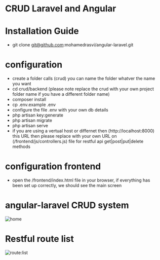 # CRUD  Laravel and Angular

# Installation Guide

* git clone git@github.com:mohamedrasvi/angular-laravel.git 

# configuration

* create a folder calls (crud) you can name the folder whatver the name you want
* cd crud/backend (please note replace the crud with your own project folder name if you have a different folder name)
* composer install
* cp .env.example .env
* configure the file .env with your own db details
* php artisan key:generate
* php artisan migrate
* php artisan serve
* if you are using a vertual host or differnet then (http://localhost:8000) this URL then please replace with your own URL on  (/frontend/js/controllers.js) file for restful api get|post|put|delete methods 



# configuration frontend
 
* open the /frontend/index.html file in your browser, if everything has been set up correctly, we should see the main screen


# angular-laravel CRUD system 

<img src="https://preview.ibb.co/cboqbb/scree.png" alt="home">

# Restful route list 

<img src="https://preview.ibb.co/dzmU2G/Screenshot_from_2017_12_26_20_22_12.png" alt="route:list">
